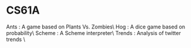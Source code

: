 # CS61A

Ants :  A game based on Plants Vs. Zombies\\
Hog : A dice game based on probability\\
Scheme :  A Scheme interpreter\\
Trends : Analysis of twitter trends \\
